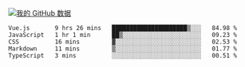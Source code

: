 [![我的 GitHub 数据](https://github-readme-stats.vercel.app/api?username=unbrain&?theme=dark)]()

<!--START_SECTION:waka-->
```text
Vue.js       9 hrs 26 mins   █████████████████████▒░░░   84.98 % 
JavaScript   1 hr 1 min      ██▒░░░░░░░░░░░░░░░░░░░░░░   09.23 % 
CSS          16 mins         ▓░░░░░░░░░░░░░░░░░░░░░░░░   02.53 % 
Markdown     11 mins         ▒░░░░░░░░░░░░░░░░░░░░░░░░   01.77 % 
TypeScript   3 mins          ░░░░░░░░░░░░░░░░░░░░░░░░░   00.51 % 
```
<!--END_SECTION:waka-->
